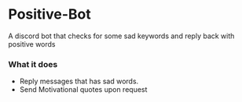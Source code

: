 # Positive-Bot
A discord bot that checks for some sad keywords and reply back with positive words

### What it does
- Reply messages that has sad words.
- Send Motivational quotes upon request

